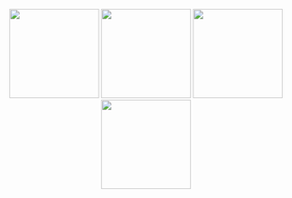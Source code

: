<div align="center">
   
   
   <a href="https://github.com/PatrickCalorioCarvalho"><img height="160em" src="https://github-readme-stats.vercel.app/api?username=PatrickCalorioCarvalho&show_icons=true&theme=github_dark&include_all_commits=true&count_private=true&hide_border=true"/></a>
   <a href="https://github.com/PatrickCalorioCarvalho"><img height="160em" src="http://github-readme-streak-stats.herokuapp.com?user=PatrickCalorioCarvalho&hide_border=true&background=0D1117&dates=C3D1D9&stroke=0D1117&ring=1F6FEB&fire=1F6FEB&currStreakNum=C3D1D9&sideNums=C3D1D9&currStreakLabel=58A6FF&sideLabels=58A6FF"/></a>
   <a href="https://github.com/PatrickCalorioCarvalho/RAIM"><img height="160em" src="https://github-readme-stats.vercel.app/api/pin/?username=PatrickCalorioCarvalho&repo=RAIM&theme=github_dark&hide_border=true&show_owner=true"/></a>
   <a href="https://github.com/PatrickCalorioCarvalho"><img height="160em" src="https://github-readme-stats.vercel.app/api/top-langs/?username=PatrickCalorioCarvalho&layout=compact&langs_count=6&theme=github_dark&hide_border=true"/> </a> 
</div>
 

